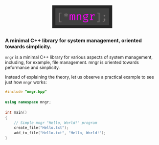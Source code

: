 <p align="center">
<img src="images/mngr-logo.png" width="208" height="79" style="text-align: center" />
</p>

### A minimal C++ library for system management, oriented towards simplicity.

`mngr` is a minimal C++ library for various aspects of system management, including, for example, file management. mngr is oriented towards peformance and simplicity. 

Instead of explaining the theory, let us observe a practical example to see just how `mngr` works:

```c++
#include "mngr.hpp"

using namespace mngr;

int main()
{
	// Simple mngr "Hello, World!" program
	create_file("Hello.txt");
	add_to_file("Hello.txt", "Hello, World!");
}
```
